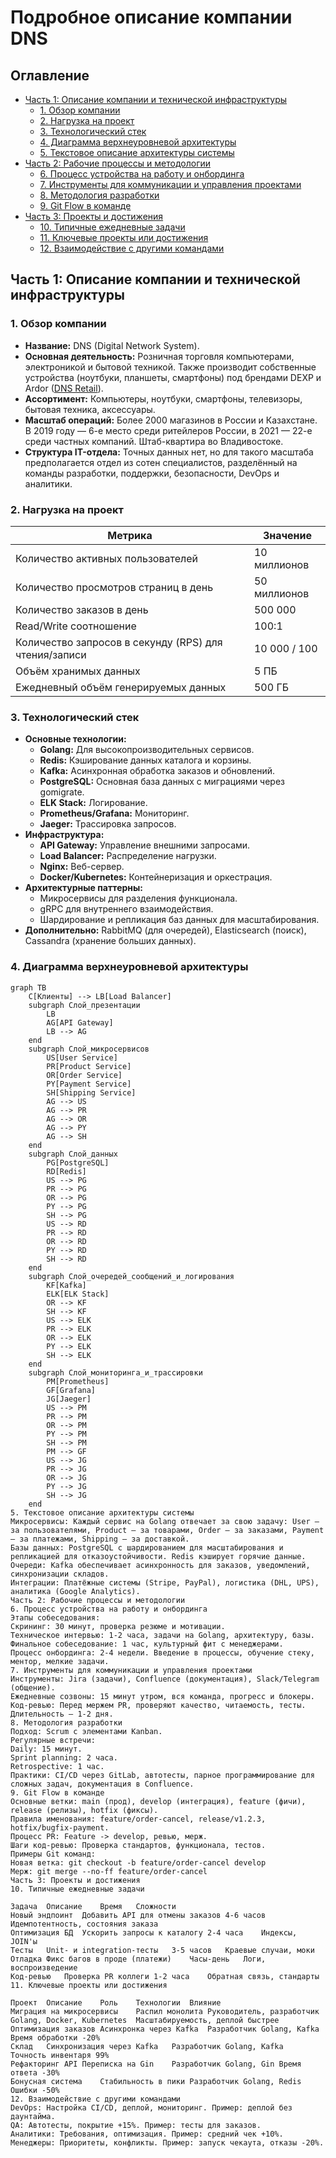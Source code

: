 # Подробное описание компании DNS

## Оглавление

- [Часть 1: Описание компании и технической инфраструктуры](#часть-1-описание-компании-и-технической-инфраструктуры)
  - [1. Обзор компании](#1-обзор-компании)
  - [2. Нагрузка на проект](#2-нагрузка-на-проект)
  - [3. Технологический стек](#3-технологический-стек)
  - [4. Диаграмма верхнеуровневой архитектуры](#4-диаграмма-верхнеуровневой-архитектуры)
  - [5. Текстовое описание архитектуры системы](#5-текстовое-описание-архитектуры-системы)
- [Часть 2: Рабочие процессы и методологии](#часть-2-рабочие-процессы-и-методологии)
  - [6. Процесс устройства на работу и онбординга](#6-процесс-устройства-на-работу-и-онбординга)
  - [7. Инструменты для коммуникации и управления проектами](#7-инструменты-для-коммуникации-и-управления-проектами)
  - [8. Методология разработки](#8-методология-разработки)
  - [9. Git Flow в команде](#9-git-flow-в-команде)
- [Часть 3: Проекты и достижения](#часть-3-проекты-и-достижения)
  - [10. Типичные ежедневные задачи](#10-типичные-ежедневные-задачи)
  - [11. Ключевые проекты или достижения](#11-ключевые-проекты-или-достижения)
  - [12. Взаимодействие с другими командами](#12-взаимодействие-с-другими-командами)

## Часть 1: Описание компании и технической инфраструктуры

### 1. Обзор компании

- **Название:** DNS (Digital Network System).
- **Основная деятельность:** Розничная торговля компьютерами, электроникой и бытовой техникой. Также производит собственные устройства (ноутбуки, планшеты, смартфоны) под брендами DEXP и Ardor ([DNS Retail](https://en.wikipedia.org/wiki/DNS_%28retail_company%29)).
- **Ассортимент:** Компьютеры, ноутбуки, смартфоны, телевизоры, бытовая техника, аксессуары.
- **Масштаб операций:** Более 2000 магазинов в России и Казахстане. В 2019 году — 6-е место среди ритейлеров России, в 2021 — 22-е среди частных компаний. Штаб-квартира во Владивостоке.
- **Структура IT-отдела:** Точных данных нет, но для такого масштаба предполагается отдел из сотен специалистов, разделённый на команды разработки, поддержки, безопасности, DevOps и аналитики.

### 2. Нагрузка на проект

| Метрика | Значение |
|---------|----------|
| Количество активных пользователей | 10 миллионов |
| Количество просмотров страниц в день | 50 миллионов |
| Количество заказов в день | 500 000 |
| Read/Write соотношение | 100:1 |
| Количество запросов в секунду (RPS) для чтения/записи | 10 000 / 100 |
| Объём хранимых данных | 5 ПБ |
| Ежедневный объём генерируемых данных | 500 ГБ |

### 3. Технологический стек

- **Основные технологии:**
  - **Golang:** Для высокопроизводительных сервисов.
  - **Redis:** Кэширование данных каталога и корзины.
  - **Kafka:** Асинхронная обработка заказов и обновлений.
  - **PostgreSQL:** Основная база данных с миграциями через gomigrate.
  - **ELK Stack:** Логирование.
  - **Prometheus/Grafana:** Мониторинг.
  - **Jaeger:** Трассировка запросов.
- **Инфраструктура:**
  - **API Gateway:** Управление внешними запросами.
  - **Load Balancer:** Распределение нагрузки.
  - **Nginx:** Веб-сервер.
  - **Docker/Kubernetes:** Контейнеризация и оркестрация.
- **Архитектурные паттерны:**
  - Микросервисы для разделения функционала.
  - gRPC для внутреннего взаимодействия.
  - Шардирование и репликация баз данных для масштабирования.
- **Дополнительно:** RabbitMQ (для очередей), Elasticsearch (поиск), Cassandra (хранение больших данных).

### 4. Диаграмма верхнеуровневой архитектуры

```mermaid
graph TB
    C[Клиенты] --> LB[Load Balancer]
    subgraph Слой_презентации
        LB
        AG[API Gateway]
        LB --> AG
    end
    subgraph Слой_микросервисов
        US[User Service]
        PR[Product Service]
        OR[Order Service]
        PY[Payment Service]
        SH[Shipping Service]
        AG --> US
        AG --> PR
        AG --> OR
        AG --> PY
        AG --> SH
    end
    subgraph Слой_данных
        PG[PostgreSQL]
        RD[Redis]
        US --> PG
        PR --> PG
        OR --> PG
        PY --> PG
        SH --> PG
        US --> RD
        PR --> RD
        OR --> RD
        PY --> RD
        SH --> RD
    end
    subgraph Слой_очередей_сообщений_и_логирования
        KF[Kafka]
        ELK[ELK Stack]
        OR --> KF
        SH --> KF
        US --> ELK
        PR --> ELK
        OR --> ELK
        PY --> ELK
        SH --> ELK
    end
    subgraph Слой_мониторинга_и_трассировки
        PM[Prometheus]
        GF[Grafana]
        JG[Jaeger]
        US --> PM
        PR --> PM
        OR --> PM
        PY --> PM
        SH --> PM
        PM --> GF
        US --> JG
        PR --> JG
        OR --> JG
        PY --> JG
        SH --> JG
    end
5. Текстовое описание архитектуры системы
Микросервисы: Каждый сервис на Golang отвечает за свою задачу: User — за пользователями, Product — за товарами, Order — за заказами, Payment — за платежами, Shipping — за доставкой.
Базы данных: PostgreSQL с шардированием для масштабирования и репликацией для отказоустойчивости. Redis кэширует горячие данные.
Очереди: Kafka обеспечивает асинхронность для заказов, уведомлений, синхронизации складов.
Интеграции: Платёжные системы (Stripe, PayPal), логистика (DHL, UPS), аналитика (Google Analytics).
Часть 2: Рабочие процессы и методологии
6. Процесс устройства на работу и онбординга
Этапы собеседования:
Скрининг: 30 минут, проверка резюме и мотивации.
Техническое интервью: 1-2 часа, задачи на Golang, архитектуру, базы.
Финальное собеседование: 1 час, культурный фит с менеджерами.
Процесс онбординга: 2-4 недели. Введение в процессы, обучение стеку, ментор, мелкие задачи.
7. Инструменты для коммуникации и управления проектами
Инструменты: Jira (задачи), Confluence (документация), Slack/Telegram (общение).
Ежедневные созвоны: 15 минут утром, вся команда, прогресс и блокеры.
Код-ревью: Перед мержем PR, проверяют качество, читаемость, тесты. Длительность — 1-2 дня.
8. Методология разработки
Подход: Scrum с элементами Kanban.
Регулярные встречи:
Daily: 15 минут.
Sprint planning: 2 часа.
Retrospective: 1 час.
Практики: CI/CD через GitLab, автотесты, парное программирование для сложных задач, документация в Confluence.
9. Git Flow в команде
Основные ветки: main (прод), develop (интеграция), feature (фичи), release (релизы), hotfix (фиксы).
Правила именования: feature/order-cancel, release/v1.2.3, hotfix/bugfix-payment.
Процесс PR: Feature -> develop, ревью, мерж.
Шаги код-ревью: Проверка стандартов, функционала, тестов.
Примеры Git команд:
Новая ветка: git checkout -b feature/order-cancel develop
Мерж: git merge --no-ff feature/order-cancel
Часть 3: Проекты и достижения
10. Типичные ежедневные задачи

Задача	Описание	Время	Сложности
Новый эндпоинт	Добавить API для отмены заказов	4-6 часов	Идемпотентность, состояния заказа
Оптимизация БД	Ускорить запросы к каталогу	2-4 часа	Индексы, JOIN'ы
Тесты	Unit- и integration-тесты	3-5 часов	Краевые случаи, моки
Отладка	Фикс багов в проде (платежи)	Часы-день	Логи, воспроизведение
Код-ревью	Проверка PR коллеги	1-2 часа	Обратная связь, стандарты
11. Ключевые проекты или достижения

Проект	Описание	Роль	Технологии	Влияние
Миграция на микросервисы	Распил монолита	Руководитель, разработчик	Golang, Docker, Kubernetes	Масштабируемость, деплой быстрее
Оптимизация заказов	Асинхронка через Kafka	Разработчик	Golang, Kafka	Время обработки -20%
Склад	Синхронизация через Kafka	Разработчик	Golang, Kafka	Точность инвентаря 99%
Рефакторинг API	Переписка на Gin	Разработчик	Golang, Gin	Время ответа -30%
Бонусная система	Стабильность в пики	Разработчик	Golang, Redis	Ошибки -50%
12. Взаимодействие с другими командами
DevOps: Настройка CI/CD, деплой, мониторинг. Пример: деплой без даунтайма.
QA: Автотесты, покрытие +15%. Пример: тесты для заказов.
Аналитики: Требования, оптимизация. Пример: средний чек +10%.
Менеджеры: Приоритеты, конфликты. Пример: запуск чекаута, отказы -20%.